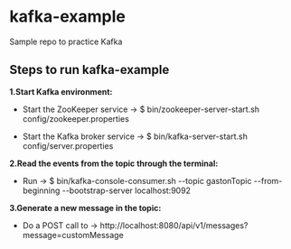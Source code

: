 # kafka-example
Sample repo to practice Kafka


## Steps to run kafka-example
**1.Start Kafka environment:**

 * Start the ZooKeeper service -> $ bin/zookeeper-server-start.sh config/zookeeper.properties

 * Start the Kafka broker service -> $ bin/kafka-server-start.sh config/server.properties

**2.Read the events from the topic through the terminal:**

 * Run -> $ bin/kafka-console-consumer.sh --topic gastonTopic --from-beginning --bootstrap-server localhost:9092

**3.Generate a new message in the topic:**

 * Do a POST call to -> http://localhost:8080/api/v1/messages?message=customMessage